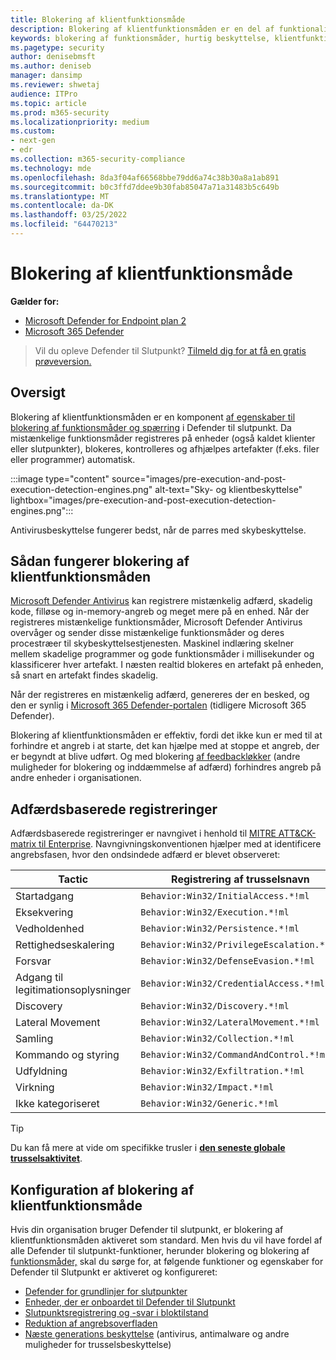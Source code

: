 ```yaml
---
title: Blokering af klientfunktionsmåde
description: Blokering af klientfunktionsmåden er en del af funktionaliteten til blokering af funktionsmåder og Microsoft Defender for Endpoint
keywords: blokering af funktionsmåder, hurtig beskyttelse, klientfunktionsmåde Microsoft Defender for Endpoint
ms.pagetype: security
author: denisebmsft
ms.author: deniseb
manager: dansimp
ms.reviewer: shwetaj
audience: ITPro
ms.topic: article
ms.prod: m365-security
ms.localizationpriority: medium
ms.custom:
- next-gen
- edr
ms.collection: m365-security-compliance
ms.technology: mde
ms.openlocfilehash: 8da3f04af66568bbe79dd6a74c38b30a8a1ab891
ms.sourcegitcommit: b0c3ffd7ddee9b30fab85047a71a31483b5c649b
ms.translationtype: MT
ms.contentlocale: da-DK
ms.lasthandoff: 03/25/2022
ms.locfileid: "64470213"
---
```

# <a name="client-behavioral-blocking"></a>Blokering af klientfunktionsmåde

**Gælder for:**
- [Microsoft Defender for Endpoint plan 2](https://go.microsoft.com/fwlink/p/?linkid=2154037)
- [Microsoft 365 Defender](https://go.microsoft.com/fwlink/?linkid=2118804)

> Vil du opleve Defender til Slutpunkt? [Tilmeld dig for at få en gratis prøveversion.](https://signup.microsoft.com/create-account/signup?products=7f379fee-c4f9-4278-b0a1-e4c8c2fcdf7e&ru=https://aka.ms/MDEp2OpenTrial?ocid=docs-wdatp-assignaccess-abovefoldlink)

## <a name="overview"></a>Oversigt

Blokering af klientfunktionsmåden er en komponent [af egenskaber til blokering af funktionsmåder og spærring](behavioral-blocking-containment.md) i Defender til slutpunkt. Da mistænkelige funktionsmåder registreres på enheder (også kaldet klienter eller slutpunkter), blokeres, kontrolleres og afhjælpes artefakter (f.eks. filer eller programmer) automatisk.

:::image type="content" source="images/pre-execution-and-post-execution-detection-engines.png" alt-text="Sky- og klientbeskyttelse" lightbox="images/pre-execution-and-post-execution-detection-engines.png":::

Antivirusbeskyttelse fungerer bedst, når de parres med skybeskyttelse.

## <a name="how-client-behavioral-blocking-works"></a>Sådan fungerer blokering af klientfunktionsmåden

[Microsoft Defender Antivirus](microsoft-defender-antivirus-in-windows-10.md) kan registrere mistænkelig adfærd, skadelig kode, filløse og in-memory-angreb og meget mere på en enhed. Når der registreres mistænkelige funktionsmåder, Microsoft Defender Antivirus overvåger og sender disse mistænkelige funktionsmåder og deres procestræer til skybeskyttelsestjenesten. Maskinel indlæring skelner mellem skadelige programmer og gode funktionsmåder i millisekunder og klassificerer hver artefakt. I næsten realtid blokeres en artefakt på enheden, så snart en artefakt findes skadelig.

Når der registreres en mistænkelig adfærd, genereres der en besked, og den er synlig i [Microsoft 365 Defender-portalen](/microsoft-365/security/defender/microsoft-365-defender) (tidligere Microsoft 365 Defender).[](alerts-queue.md)

Blokering af klientfunktionsmåden er effektiv, fordi det ikke kun er med til at forhindre et angreb i at starte, det kan hjælpe med at stoppe et angreb, der er begyndt at blive udført. Og med blokering [af feedbackløkker](feedback-loop-blocking.md) (andre muligheder for blokering og inddæmmelse af adfærd) forhindres angreb på andre enheder i organisationen.

## <a name="behavior-based-detections"></a>Adfærdsbaserede registreringer

Adfærdsbaserede registreringer er navngivet i henhold til [MITRE ATT&CK-matrix til Enterprise](https://attack.mitre.org/matrices/enterprise). Navngivningskonventionen hjælper med at identificere angrebsfasen, hvor den ondsindede adfærd er blevet observeret:

|Tactic|Registrering af trusselsnavn|
|---|---|
|Startadgang|`Behavior:Win32/InitialAccess.*!ml`|
|Eksekvering|`Behavior:Win32/Execution.*!ml`|
|Vedholdenhed|`Behavior:Win32/Persistence.*!ml`|
|Rettighedseskalering|`Behavior:Win32/PrivilegeEscalation.*!ml`|
|Forsvar|`Behavior:Win32/DefenseEvasion.*!ml`|
|Adgang til legitimationsoplysninger|`Behavior:Win32/CredentialAccess.*!ml`|
|Discovery|`Behavior:Win32/Discovery.*!ml`|
|Lateral Movement|`Behavior:Win32/LateralMovement.*!ml`|
|Samling|`Behavior:Win32/Collection.*!ml`|
|Kommando og styring|`Behavior:Win32/CommandAndControl.*!ml`|
|Udfyldning|`Behavior:Win32/Exfiltration.*!ml`|
|Virkning|`Behavior:Win32/Impact.*!ml`|
|Ikke kategoriseret|`Behavior:Win32/Generic.*!ml`|

> [!TIP]
> Du kan få mere at vide om specifikke trusler i **[den seneste globale trusselsaktivitet](https://www.microsoft.com/wdsi/threats)**.

## <a name="configuring-client-behavioral-blocking"></a>Konfiguration af blokering af klientfunktionsmåde

Hvis din organisation bruger Defender til slutpunkt, er blokering af klientfunktionsmåden aktiveret som standard. Men hvis du vil have fordel af alle Defender til slutpunkt-funktioner, herunder blokering og blokering af [funktionsmåder,](behavioral-blocking-containment.md) skal du sørge for, at følgende funktioner og egenskaber for Defender til Slutpunkt er aktiveret og konfigureret:

- [Defender for grundlinjer for slutpunkter](configure-machines-security-baseline.md)
- [Enheder, der er onboardet til Defender til Slutpunkt](onboard-configure.md)
- [Slutpunktsregistrering og -svar i bloktilstand](edr-in-block-mode.md)
- [Reduktion af angrebsoverfladen](attack-surface-reduction.md)
- [Næste generations beskyttelse](configure-microsoft-defender-antivirus-features.md) (antivirus, antimalware og andre muligheder for trusselsbeskyttelse)
